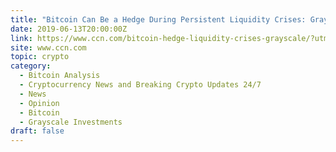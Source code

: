 ```yaml
---
title: "Bitcoin Can Be a Hedge During Persistent Liquidity Crises: Grayscale"
date: 2019-06-13T20:00:00Z
link: https://www.ccn.com/bitcoin-hedge-liquidity-crises-grayscale/?utm_medium=RSS&utm_source=hune
site: www.ccn.com
topic: crypto
category:
  - Bitcoin Analysis
  - Cryptocurrency News and Breaking Crypto Updates 24/7
  - News
  - Opinion
  - Bitcoin
  - Grayscale Investments
draft: false
---
```

